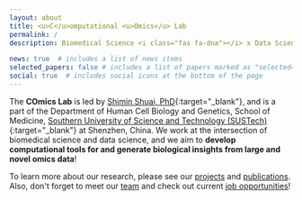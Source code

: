 ```yaml
---
layout: about
title: <u>C</u>omputational <u>Omics</u> Lab
permalink: /
description: Biomedical Science <i class="fas fa-dna"></i> x Data Science <i class="fas fa-laptop-code"></i>

news: true  # includes a list of news items
selected_papers: false # includes a list of papers marked as "selected={true}"
social: true  # includes social icons at the bottom of the page
---
```


The **COmics Lab** is led by [Shimin Shuai, PhD](https://www.sustech.edu.cn/en/facultys/shiminshuai.html){:target="\_blank"}, and is a part of the Department of Human Cell Biology and Genetics, School of Medicine, [Southern University of Science and Technology (SUSTech)](https://www.sustech.edu.cn/en/){:target="\_blank"} at Shenzhen, China. We work at the intersection of biomedical science and data science, and we aim to **develop computational tools for and generate biological insights from large and novel omics data**!

To learn more about our research, please see our [projects](/projects/) and [publications](/publications/). Also, don't forget to meet our [team](/team/) and check out current [job opportunities](/jobs/)!

<!-- <img src="/assets/img/sustech-logo.png" alt="sustech-logo" width="200"/> -->
<!-- <img src="/assets/img/sustech-med-logo.png" alt="sustech-med-logo" width="200"/> -->